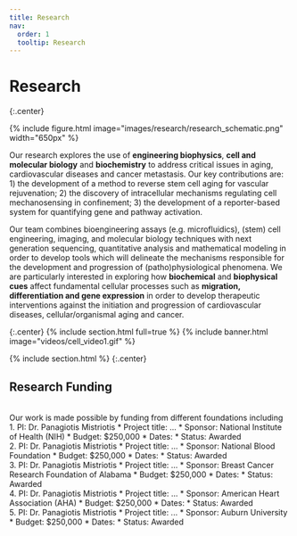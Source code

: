 ```yaml
---
title: Research
nav:
  order: 1
  tooltip: Research
---
```


# <i class="fas fa-microscope"></i>Research

{:.center}

{%
  include figure.html
  image="images/research/research_schematic.png"
  width="650px"
%}

Our research explores the use of **engineering biophysics**, **cell and molecular biology** and **biochemistry** to address critical issues in aging, cardiovascular diseases and cancer metastasis. Our key contributions are: 1) the development of a method to reverse stem cell aging for vascular rejuvenation; 2) the discovery of intracellular mechanisms regulating cell mechanosensing in confinement; 3) the development of a reporter-based system for quantifying gene and pathway activation.

Our team combines bioengineering assays (e.g. microfluidics), (stem) cell engineering, imaging, and molecular biology techniques with next generation sequencing, quantitative analysis and mathematical modeling in order to develop tools which will delineate the mechanisms responsible for the development and progression of (patho)physiological phenomena. We are particularly interested in exploring how **biochemical** and **biophysical cues** affect fundamental cellular processes such as **migration, differentiation and gene expression** in order to develop therapeutic interventions against the initiation and progression of cardiovascular diseases, cellular/organismal aging and cancer.

{:.center}
{% include section.html full=true %}
{% include banner.html image="videos/cell_video1.gif" %}


{% include section.html %}
{:.center}

## Research Funding

<br/>
Our work is made possible by funding from different foundations including 
<br/>
1. PI: Dr. Panagiotis Mistriotis
    * Project title: ...  
    * Sponsor: National Institute of Health (NIH)  
    * Budget: $250,000   
    * Dates:  
    * Status: Awarded
<br/>
2. PI: Dr. Panagiotis Mistriotis  
  * Project title: ...
  * Sponsor: National Blood Foundation
  * Budget: $250,000 
  * Dates:
  * Status: Awarded
<br/>
3. PI: Dr. Panagiotis Mistriotis  
  * Project title: ...
  * Sponsor: Breast Cancer Research Foundation of Alabama
  * Budget: $250,000 
  * Dates:
  * Status: Awarded
<br/>
4. PI: Dr. Panagiotis Mistriotis  
  * Project title: ...
  * Sponsor: American Heart Association (AHA)
  * Budget: $250,000 
  * Dates:
  * Status: Awarded
<br/>
5. PI: Dr. Panagiotis Mistriotis  
  * Project title: ...
  * Sponsor: Auburn University
  * Budget: $250,000 
  * Dates:
  * Status: Awarded


